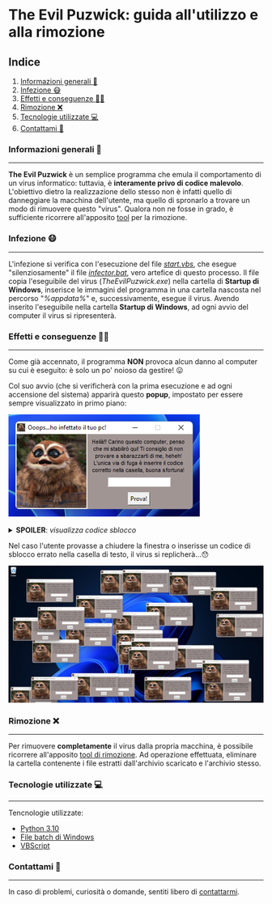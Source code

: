 # The Evil Puzwick: guida all'utilizzo e alla rimozione
## Indice
1. [Informazioni generali :book:](#informazioni-generali-book)
2. [Infezione :mask:](#infezione-mask)
3. [Effetti e conseguenze :policeman:](#effetti-e-conseguenze-policeman)
4. [Rimozione :x:](#rimozione-x)
5. [Tecnologie utilizzate :computer:](#tecnologie-utilizzate-computer)
6. [Contattami :wave:](#contattami-wave)

### Informazioni generali :book:
***
**The Evil Puzwick** è un semplice programma che emula il comportamento di un virus informatico: tuttavia,
è **interamente privo di codice malevolo**. L'obiettivo dietro la realizzazione dello stesso non è infatti quello
di danneggiare la macchina dell'utente, ma quello di spronarlo a trovare un modo di rimuovere questo "virus".
Qualora non ne fosse in grado, è sufficiente ricorrere all'apposito [tool](https://github.com/RichardBoy05/The-Evil-Puzwick/releases/tag/virus-remover)
per la rimozione.


### Infezione :mask:
***
L'infezione si verifica con l'esecuzione del file [_start.vbs_](https://github.com/RichardBoy05/The-Evil-Puzwick/blob/main/infector/start.vbs), che
esegue "silenziosamente" il file [_infector.bat_](https://github.com/RichardBoy05/The-Evil-Puzwick/blob/main/infector/infector.bat), vero artefice
di questo processo. Il file copia l'eseguibile del virus (_TheEvilPuzwick.exe_) nella cartella di **Startup di Windows**, inserisce le immagini del programma in una cartella nascosta nel percorso "_%appdata%_" e, successivamente, esegue il virus.
Avendo inserito l'eseguibile nella cartella **Startup di Windows**, ad ogni avvio del computer il virus si ripresenterà.

### Effetti e conseguenze :policeman:
***
Come già accennato, il programma **NON** provoca alcun danno al computer su cui è eseguito: è solo un po' noioso da gestire! :stuck_out_tongue:

Col suo avvio (che si verificherà con la prima esecuzione e ad ogni accensione del sistema) apparirà questo **popup**, impostato per essere
sempre visualizzato in primo piano:

![Popup](https://github.com/RichardBoy05/The-Evil-Puzwick/blob/main/resources/window.png)

<details> 
 <summary><b>SPOILER</b>: <i>visualizza codice sblocco</i> </summary>
  yX4eaY@v
</details>

Nel caso l'utente provasse a chiudere la finestra o inserisse un codice di sblocco errato nella casella di testo, il virus si replicherà...:hushed:

![Infection](https://github.com/RichardBoy05/The-Evil-Puzwick/blob/main/resources/multiple_windows.png)

### Rimozione :x:
***
Per rimuovere **completamente** il virus dalla propria macchina, è possibile ricorrere all'apposito [tool di rimozione](https://github.com/RichardBoy05/The-Evil-Puzwick/releases/tag/virus-remover). Ad operazione effettuata, eliminare la cartella contenente i file estratti dall'archivio scaricato e l'archivio stesso.

### Tecnologie utilizzate :computer:
***
Tencnologie utilizzate:   
* [Python 3.10](https://www.python.org/downloads/)
* [File batch di Windows](https://g.co/kgs/Y8X8tT)
* [VBScript](https://g.co/kgs/CsEvfv)


### Contattami :wave:
***
In caso di problemi, curiosità o domande, sentiti libero di [contattarmi](mailto:richard.meoli.2005@gmail.com?subject=TheEvilPuzwick).
